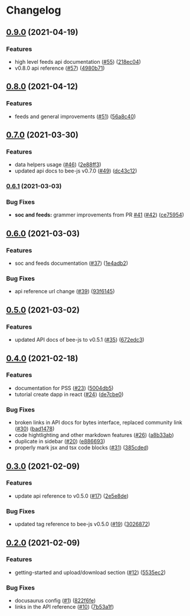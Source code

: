 # Changelog

## [0.9.0](https://www.github.com/ethersphere/bee-js-docs/compare/v0.8.0...v0.9.0) (2021-04-19)


### Features

* high level feeds api documentation ([#55](https://www.github.com/ethersphere/bee-js-docs/issues/55)) ([218ec04](https://www.github.com/ethersphere/bee-js-docs/commit/218ec0428fc5aa82970588f376691dd3b4868d3a))
* v0.8.0 api reference ([#57](https://www.github.com/ethersphere/bee-js-docs/issues/57)) ([4980b71](https://www.github.com/ethersphere/bee-js-docs/commit/4980b716e062b9a5b3fb14b48d62974dadb2dcdf))

## [0.8.0](https://www.github.com/ethersphere/bee-js-docs/compare/v0.7.0...v0.8.0) (2021-04-12)


### Features

* feeds and general improvements ([#51](https://www.github.com/ethersphere/bee-js-docs/issues/51)) ([56a8c40](https://www.github.com/ethersphere/bee-js-docs/commit/56a8c40b89209d1613ce483ae119173ba5894305))

## [0.7.0](https://www.github.com/ethersphere/bee-js-docs/compare/v0.6.1...v0.7.0) (2021-03-30)


### Features

* data helpers usage ([#46](https://www.github.com/ethersphere/bee-js-docs/issues/46)) ([2e88ff3](https://www.github.com/ethersphere/bee-js-docs/commit/2e88ff3f8dda006d8831f8f4a3c310d5c2842262))
* updated api docs to bee-js v0.7.0 ([#49](https://www.github.com/ethersphere/bee-js-docs/issues/49)) ([dc43c12](https://www.github.com/ethersphere/bee-js-docs/commit/dc43c12df4b7857f08f62631047259319d00973e))

### [0.6.1](https://www.github.com/ethersphere/bee-js-docs/compare/v0.6.0...v0.6.1) (2021-03-03)


### Bug Fixes

* **soc and feeds:** grammer improvements from PR [#41](https://www.github.com/ethersphere/bee-js-docs/issues/41) ([#42](https://www.github.com/ethersphere/bee-js-docs/issues/42)) ([ce75954](https://www.github.com/ethersphere/bee-js-docs/commit/ce759543d478212d4364611cc6cc9c4581028341))

## [0.6.0](https://www.github.com/ethersphere/bee-js-docs/compare/v0.5.0...v0.6.0) (2021-03-03)


### Features

* soc and feeds documentation ([#37](https://www.github.com/ethersphere/bee-js-docs/issues/37)) ([1e4adb2](https://www.github.com/ethersphere/bee-js-docs/commit/1e4adb2d3070374d65bde89a20831ff73297a32c))


### Bug Fixes

* api reference url change ([#39](https://www.github.com/ethersphere/bee-js-docs/issues/39)) ([93f6145](https://www.github.com/ethersphere/bee-js-docs/commit/93f61454ad7081da8c1d5f8e6adc9f2d5ce7b147))

## [0.5.0](https://www.github.com/ethersphere/bee-js-docs/compare/v0.4.0...v0.5.0) (2021-03-02)


### Features

* updated API docs of bee-js to v0.5.1 ([#35](https://www.github.com/ethersphere/bee-js-docs/issues/35)) ([672edc3](https://www.github.com/ethersphere/bee-js-docs/commit/672edc38405146721bc7bf42affcb54226aa1005))

## [0.4.0](https://www.github.com/ethersphere/bee-js-docs/compare/v0.3.0...v0.4.0) (2021-02-18)


### Features

* documentation for PSS ([#23](https://www.github.com/ethersphere/bee-js-docs/issues/23)) ([5004db5](https://www.github.com/ethersphere/bee-js-docs/commit/5004db5daf2439546018eb551d0ef9a5c497f2d4))
* tutorial create dapp in react ([#24](https://www.github.com/ethersphere/bee-js-docs/issues/24)) ([de7cbe0](https://www.github.com/ethersphere/bee-js-docs/commit/de7cbe0671805ae0ce522514c96e58f8ebd48462))


### Bug Fixes

* broken links in API docs for bytes interface, replaced community link ([#30](https://www.github.com/ethersphere/bee-js-docs/issues/30)) ([bad1478](https://www.github.com/ethersphere/bee-js-docs/commit/bad1478a1ce54108fc066d53211eb77e5a53304a))
* code hightlighting and other markdown features ([#26](https://www.github.com/ethersphere/bee-js-docs/issues/26)) ([a8b33ab](https://www.github.com/ethersphere/bee-js-docs/commit/a8b33ab9c9f54b008cbece68db81ca1ee94ef1e7))
* duplicate in sidebar ([#20](https://www.github.com/ethersphere/bee-js-docs/issues/20)) ([e886693](https://www.github.com/ethersphere/bee-js-docs/commit/e886693ef0ec02b0acc54aae5d74544d9af1efb6))
* properly mark jsx and tsx code blocks ([#31](https://www.github.com/ethersphere/bee-js-docs/issues/31)) ([385cded](https://www.github.com/ethersphere/bee-js-docs/commit/385cded26a4ceae2f93e99c00b5f58b421816c22))

## [0.3.0](https://www.github.com/ethersphere/bee-js-docs/compare/v0.2.0...v0.3.0) (2021-02-09)


### Features

* update api reference to v0.5.0 ([#17](https://www.github.com/ethersphere/bee-js-docs/issues/17)) ([2e5e8de](https://www.github.com/ethersphere/bee-js-docs/commit/2e5e8de3ab7a27157a4017a445874d84e8c844fc))


### Bug Fixes

* updated tag reference to bee-js v0.5.0 ([#19](https://www.github.com/ethersphere/bee-js-docs/issues/19)) ([3026872](https://www.github.com/ethersphere/bee-js-docs/commit/302687274a3bca3a46eaf5ac93d8a6e2f23876f0))

## [0.2.0](https://www.github.com/ethersphere/bee-js-docs/compare/v0.1.0...v0.2.0) (2021-02-09)


### Features

* getting-started and upload/download section ([#12](https://www.github.com/ethersphere/bee-js-docs/issues/12)) ([5535ec2](https://www.github.com/ethersphere/bee-js-docs/commit/5535ec240b36a3b9a217c6309402363d33172062))


### Bug Fixes

* docusaurus config ([#1](https://www.github.com/ethersphere/bee-js-docs/issues/1)) ([822f6fe](https://www.github.com/ethersphere/bee-js-docs/commit/822f6fe7aa5d09022b26ae1c5df125bb9ee4d3e2))
* links in the API reference ([#10](https://www.github.com/ethersphere/bee-js-docs/issues/10)) ([7b53a1f](https://www.github.com/ethersphere/bee-js-docs/commit/7b53a1fe182a763389777b30ce87f062c71d6123))
